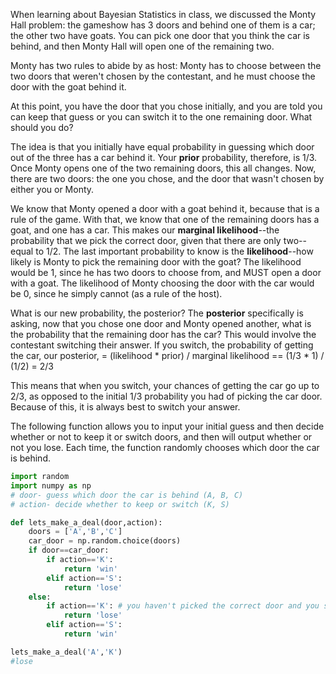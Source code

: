 When learning about Bayesian Statistics in class, we discussed the Monty Hall problem: the gameshow has 3 doors and behind one of them is a car; the other two have goats. You can pick one door that you think the car is behind, and then Monty Hall will open one of the remaining two. 

Monty has two rules to abide by as host: Monty has to choose between the two doors that weren't chosen by the contestant, and he must choose the door with the goat behind it. 

At this point, you have the door that you chose initially, and you are told you can keep that guess or you can switch it to the one remaining door. What should you do?

The idea is that you initially have equal probability in guessing which door out of the three has a car behind it. Your **prior** probability, therefore, is 1/3. Once Monty opens one of the two remaining doors, this all changes. Now, there are two doors: the one you chose, and the door that wasn't chosen by either you or Monty.

We know that Monty opened a door with a goat behind it, because that is a rule of the game. With that, we know that one of the remaining doors has a goat, and one has a car. This makes our **marginal likelihood**--the probability that we pick the correct door, given that there are only two--equal to 1/2. The last important probability to know is the **likelihood**--how likely is Monty to pick the remaining door with the goat? The likelihood would be 1, since he has two doors to choose from, and MUST open a door with a goat. The likelihood of Monty choosing the door with the car would be 0, since he simply cannot (as a rule of the host).

What is our new probability, the posterior? The **posterior** specifically is asking, now that you chose one door and Monty opened another, what is the probability that the remaining door has the car? This would involve the contestant switching their answer. If you switch, the probability of getting the car, our posterior, = (likelihood * prior) / marginal likelihood == (1/3 * 1) / (1/2) = 2/3

This means that when you switch, your chances of getting the car go up to 2/3, as opposed to the initial 1/3 probability you had of picking the car door. Because of this, it is always best to switch your answer.

The following function allows you to input your initial guess and then decide whether or not to keep it or switch doors, and then will output whether or not you lose. Each time, the function randomly chooses which door the car is behind.

```python
import random
import numpy as np
# door- guess which door the car is behind (A, B, C)
# action- decide whether to keep or switch (K, S)

def lets_make_a_deal(door,action): 
    doors = ['A','B','C']
    car_door = np.random.choice(doors)
    if door==car_door:
        if action=='K':
            return 'win'
        elif action=='S':
            return 'lose'
    else:
        if action=='K': # you haven't picked the correct door and you stay put
            return 'lose'
        elif action=='S':
            return 'win'

lets_make_a_deal('A','K')
#lose
```
